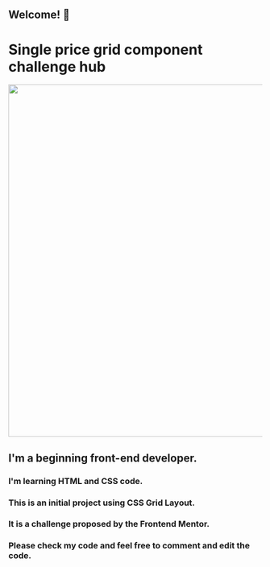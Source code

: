 ## Welcome! 👋

# Single price grid component challenge hub

<div align="center">
<img src="https://desblogada.files.wordpress.com/2021/05/kaka-cordovil-java-developer-2.gif" width="700px" />
</div>


##  I'm a beginning front-end developer.

### I'm learning HTML and CSS code.

### This is an initial project using CSS Grid Layout.

### It is a challenge proposed by the Frontend Mentor.

### Please check my code and feel free to comment and edit the code.



